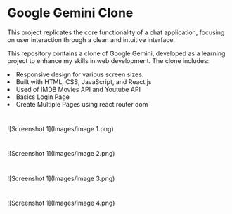 <h1>Google Gemini Clone</h1>

<p>This project replicates the core functionality of a chat application, focusing on user interaction through a clean and intuitive interface.</p>
<p>This repository contains a clone of Google Gemini, developed as a learning project to enhance my skills in web development. The clone includes:</p>
<li>Responsive design for various screen sizes.</li>
<li>Built with HTML, CSS, JavaScript, and React.js</li>
<li>Used of IMDB Movies API and Youtube API</li>
<li>Basics Login Page</li>
<li>Create Multiple Pages using react router dom</li>

#
![Screenshot 1](Images/image 1.png)

#
![Screenshot 1](Images/image 2.png)

#
![Screenshot 1](Images/image 3.png)

#
![Screenshot 1](Images/image 4.png)

